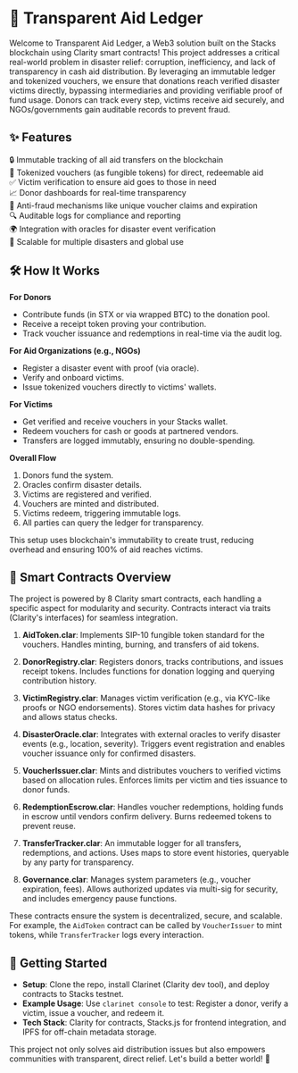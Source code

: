 # 🌟 Transparent Aid Ledger

Welcome to Transparent Aid Ledger, a Web3 solution built on the Stacks blockchain using Clarity smart contracts! This project addresses a critical real-world problem in disaster relief: corruption, inefficiency, and lack of transparency in cash aid distribution. By leveraging an immutable ledger and tokenized vouchers, we ensure that donations reach verified disaster victims directly, bypassing intermediaries and providing verifiable proof of fund usage. Donors can track every step, victims receive aid securely, and NGOs/governments gain auditable records to prevent fraud.

## ✨ Features

🔒 Immutable tracking of all aid transfers on the blockchain  
💸 Tokenized vouchers (as fungible tokens) for direct, redeemable aid  
✅ Victim verification to ensure aid goes to those in need  
📈 Donor dashboards for real-time transparency  
🚫 Anti-fraud mechanisms like unique voucher claims and expiration  
🔍 Auditable logs for compliance and reporting  
🌍 Integration with oracles for disaster event verification  
💼 Scalable for multiple disasters and global use

## 🛠 How It Works

**For Donors**  
- Contribute funds (in STX or via wrapped BTC) to the donation pool.  
- Receive a receipt token proving your contribution.  
- Track voucher issuance and redemptions in real-time via the audit log.  

**For Aid Organizations (e.g., NGOs)**  
- Register a disaster event with proof (via oracle).  
- Verify and onboard victims.  
- Issue tokenized vouchers directly to victims' wallets.  

**For Victims**  
- Get verified and receive vouchers in your Stacks wallet.  
- Redeem vouchers for cash or goods at partnered vendors.  
- Transfers are logged immutably, ensuring no double-spending.  

**Overall Flow**  
1. Donors fund the system.  
2. Oracles confirm disaster details.  
3. Victims are registered and verified.  
4. Vouchers are minted and distributed.  
5. Victims redeem, triggering immutable logs.  
6. All parties can query the ledger for transparency.  

This setup uses blockchain's immutability to create trust, reducing overhead and ensuring 100% of aid reaches victims.

## 📂 Smart Contracts Overview

The project is powered by 8 Clarity smart contracts, each handling a specific aspect for modularity and security. Contracts interact via traits (Clarity's interfaces) for seamless integration.

1. **AidToken.clar**: Implements SIP-10 fungible token standard for the vouchers. Handles minting, burning, and transfers of aid tokens.  

2. **DonorRegistry.clar**: Registers donors, tracks contributions, and issues receipt tokens. Includes functions for donation logging and querying contribution history.  

3. **VictimRegistry.clar**: Manages victim verification (e.g., via KYC-like proofs or NGO endorsements). Stores victim data hashes for privacy and allows status checks.  

4. **DisasterOracle.clar**: Integrates with external oracles to verify disaster events (e.g., location, severity). Triggers event registration and enables voucher issuance only for confirmed disasters.  

5. **VoucherIssuer.clar**: Mints and distributes vouchers to verified victims based on allocation rules. Enforces limits per victim and ties issuance to donor funds.  

6. **RedemptionEscrow.clar**: Handles voucher redemptions, holding funds in escrow until vendors confirm delivery. Burns redeemed tokens to prevent reuse.  

7. **TransferTracker.clar**: An immutable logger for all transfers, redemptions, and actions. Uses maps to store event histories, queryable by any party for transparency.  

8. **Governance.clar**: Manages system parameters (e.g., voucher expiration, fees). Allows authorized updates via multi-sig for security, and includes emergency pause functions.

These contracts ensure the system is decentralized, secure, and scalable. For example, the `AidToken` contract can be called by `VoucherIssuer` to mint tokens, while `TransferTracker` logs every interaction.

## 🚀 Getting Started

- **Setup**: Clone the repo, install Clarinet (Clarity dev tool), and deploy contracts to Stacks testnet.  
- **Example Usage**: Use `clarinet console` to test: Register a donor, verify a victim, issue a voucher, and redeem it.  
- **Tech Stack**: Clarity for contracts, Stacks.js for frontend integration, and IPFS for off-chain metadata storage.  

This project not only solves aid distribution issues but also empowers communities with transparent, direct relief. Let's build a better world! 🚀